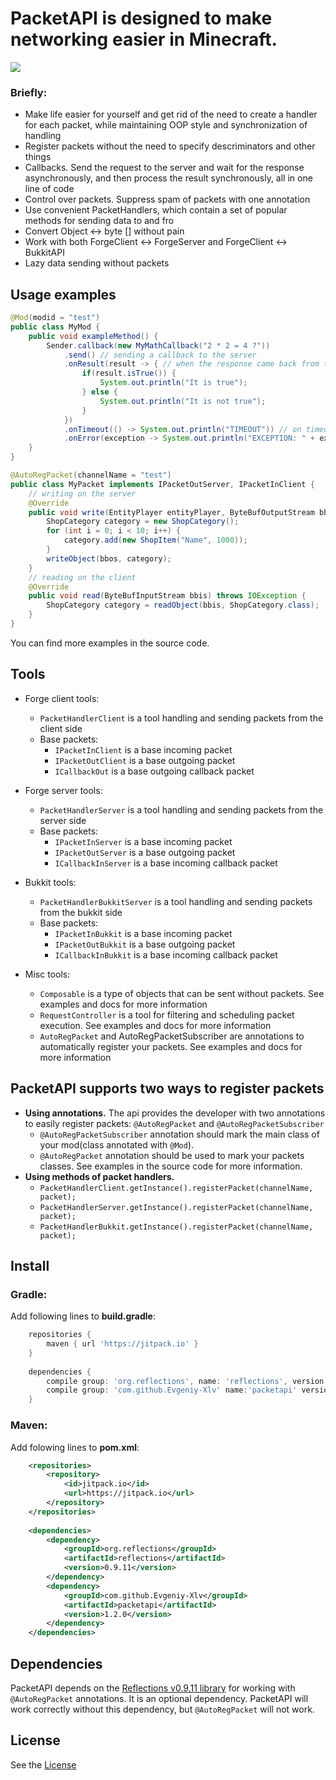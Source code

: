 # PacketAPI is designed to make networking easier in Minecraft.

[![](https://jitpack.io/v/Evgeniy-Xlv/packetapi.svg)](https://jitpack.io/#Evgeniy-Xlv/packetapi)

### Briefly:

* Make life easier for yourself and get rid of the need to create a handler for each packet, while maintaining OOP style and synchronization of handling
* Register packets without the need to specify descriminators and other things
* Callbacks. Send the request to the server and wait for the response asynchronously, and then process the result synchronously, all in one line of code
* Control over packets. Suppress spam of packets with one annotation
* Use convenient PacketHandlers, which contain a set of popular methods for sending data to and fro
* Convert Object <-> byte [] without pain
* Work with both ForgeClient <-> ForgeServer and ForgeClient <-> BukkitAPI
* Lazy data sending without packets

## Usage examples

```java
@Mod(modid = "test")
public class MyMod {
    public void exampleMethod() {
        Sender.callback(new MyMathCallback("2 * 2 = 4 ?"))
            .send() // sending a callback to the server
            .onResult(result -> { // when the response came back from the server
                if(result.isTrue()) {
                    System.out.println("It is true");
                } else {
                    System.out.println("It is not true");
                }
            })
            .onTimeout(() -> System.out.println("TIMEOUT")) // on timeout
            .onError(exception -> System.out.println("EXCEPTION: " + exception)); // if an exception thrown during execution
    }
}
```

```java
@AutoRegPacket(channelName = "test")
public class MyPacket implements IPacketOutServer, IPacketInClient { 
    // writing on the server
    @Override
    public void write(EntityPlayer entityPlayer, ByteBufOutputStream bbos) throws IOException {
        ShopCategory category = new ShopCategory();
        for (int i = 0; i < 10; i++) {
            category.add(new ShopItem("Name", 1000));
        }
        writeObject(bbos, category);
    }
    // reading on the client
    @Override
    public void read(ByteBufInputStream bbis) throws IOException {
        ShopCategory category = readObject(bbis, ShopCategory.class);
    }
}
```

You can find more examples in the source code.

## Tools

* Forge client tools:
    * `PacketHandlerClient` is a tool handling and sending packets from the client side
    * Base packets:
        * `IPacketInClient` is a base incoming packet
        * `IPacketOutClient` is a base outgoing packet
        * `ICallbackOut` is a base outgoing callback packet
* Forge server tools:
    * `PacketHandlerServer` is a tool handling and sending packets from the server side
    * Base packets:
        * `IPacketInServer` is a base incoming packet
        * `IPacketOutServer` is a base outgoing packet
        * `ICallbackInServer` is a base incoming callback packet
* Bukkit tools:
    * `PacketHandlerBukkitServer` is a tool handling and sending packets from the bukkit side
    * Base packets:
        * `IPacketInBukkit` is a base incoming packet
        * `IPacketOutBukkit` is a base outgoing packet
        * `ICallbackInBukkit` is a base incoming callback packet
    
* Misc tools:
    * `Composable` is a type of objects that can be sent without packets. See examples and docs for more information
    * `RequestController` is a tool for filtering and scheduling packet execution. See examples and docs for more information
    * `AutoRegPacket` and AutoRegPacketSubscriber are annotations to automatically register your packets. See examples and docs for more information

## PacketAPI supports two ways to register packets

* **Using annotations.** The api provides the developer with two annotations to easily register packets: `@AutoRegPacket` and `@AutoRegPacketSubscriber`
    * `@AutoRegPacketSubscriber` annotation should mark the main class of your mod(class annotated with `@Mod`).
    * `@AutoRegPacket` annotation should be used to mark your packets classes. See examples in the source code for more information.
* **Using methods of packet handlers.**
    * `PacketHandlerClient.getInstance().registerPacket(channelName, packet);`
    * `PacketHandlerServer.getInstance().registerPacket(channelName, packet);`
    * `PacketHandlerBukkit.getInstance().registerPacket(channelName, packet);`

## Install

### Gradle:

Add following lines to **build.gradle**:
```gradle
    repositories {
        maven { url 'https://jitpack.io' }
    }
    
    dependencies {
        compile group: 'org.reflections', name: 'reflections', version: '0.9.11'
        compile group: 'com.github.Evgeniy-Xlv' name:'packetapi' version:'1.2.0'
    }
```

### Maven:

Add folowing lines to **pom.xml**:
```xml
    <repositories>
        <repository>
            <id>jitpack.io</id>
            <url>https://jitpack.io</url>
        </repository>
    </repositories>
    
    <dependencies>
        <dependency>
            <groupId>org.reflections</groupId>
            <artifactId>reflections</artifactId>
            <version>0.9.11</version>
        </dependency>
        <dependency>
            <groupId>com.github.Evgeniy-Xlv</groupId>
            <artifactId>packetapi</artifactId>
            <version>1.2.0</version>
        </dependency>
    </dependencies>
```

## Dependencies

PacketAPI depends on the [Reflections v0.9.11 library](https://mvnrepository.com/artifact/org.reflections/reflections/0.9.11) 
for working with `@AutoRegPacket` annotations. It is an optional dependency. PacketAPI will work correctly without this dependency, 
but `@AutoRegPacket` will not work.

## License

See the [License](https://github.com/Evgeniy-xlv/packetapi/blob/master/LICENSE)